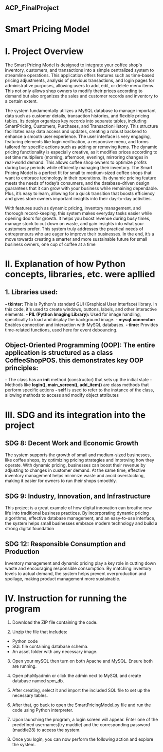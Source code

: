## ACP_FinalProject

# Smart Pricing Model

# I. Project Overview
  The Smart Pricing Model is designed to integrate your coffee shop's inventory, customers, and transactions into a simple centralized system to streamline operations. This application offers features such as time-based pricing adjustments, analysis of previous transactions, and login pages for administrative purposes, allowing users to add, edit, or delete menu items. This not only allows shop owners to modify their prices according to demand but also organizes the sales and customer records and inventory to a certain extent.

  The system fundamentally utilizes a MySQL database to manage important data such as customer details, transaction histories, and flexible pricing tables. Its design organizes key records into separate tables, including SmartPricing, Customers, Purchases, and TransactionHistory. This structure facilitates easy data access and updates, creating a robust backend to enhance a smooth user experience. The user interface is very engaging, featuring elements like login verification, a responsive menu, and forms tailored for specific actions such as adding or removing items. The dynamic pricing functionality is especially creative, as it modifies prices according to set time multipliers (morning, afternoon, evening), mirroring changes in real-world demand. This allows coffee shop owners to optimize profits during busy periods while efficiently managing their inventory. The Smart Pricing Model is a perfect fit for small to medium-sized coffee shops that want to embrace technology in their operations. Its dynamic pricing feature meets the needs of today’s consumers, and the database-driven design guarantees that it can grow with your business while remaining dependable. Plus, it’s easy to learn, allowing for a quick transition that boosts efficiency and gives store owners important insights into their day-to-day activities. 

  With features such as dynamic pricing, inventory management, and thorough record-keeping, this system makes everyday tasks easier while opening doors for growth. It helps you boost revenue during busy times, manage stock to cut down on waste, and gain insights into what your customers prefer. This system truly addresses the practical needs of entrepreneurs who are eager to improve their businesses. In the end, it’s a move towards creating a smarter and more sustainable future for small business owners, one cup of coffee at a time

# II. Explanation of how Python concepts, libraries, etc. were apllied
## 1. Libraries used:
**- tkinter:** This is Python's standard GUI (Graphical User Interface) library. In this code, it's used to create windows, buttons, labels, and other interactive elements.
**- PIL (Python Imaging Library):** Used for image handling, specifically to load and display the background image.
**- mysql.connector:** Enables connection and interaction with MySQL databases.
**- time:** Provides time-related functions, used here for event debouncing.

## Object-Oriented Programming (OOP): The entire application is structured as a class **CoffeeShopPOS**. this demonstrates key OOP principles:
**-** The class has an __init__ method (constructor) that sets up the initial state
**-** Methods like **login(), main_screen(), add_item()** are class methods that perform specific actions
**- self** is used to refer to the instance of the class, allowing methods to access and modify object attributes

# III. SDG and its integration into the project
## SDG 8: Decent Work and Economic Growth
  The system supports the growth of small and medium-sized businesses, like coffee shops, by optimizing pricing strategies and improving how they operate. With dynamic pricing, businesses can boost their revenue by adjusting to changes in customer demand. At the same time, effective inventory management helps minimize waste and avoid overstocking, making it easier for owners to run their shops smoothly.

## SDG 9: Industry, Innovation, and Infrastructure
  This project is a great example of how digital innovation can breathe new life into traditional business practices. By incorporating dynamic pricing algorithms, effective database management, and an easy-to-use interface, the system helps small businesses embrace modern technology and build a strong digital foundation

## SDG 12: Responsible Consumption and Production
  Inventory management and dynamic pricing play a key role in cutting down waste and encouraging responsible consumption. By matching inventory levels to actual demand, the system helps prevent overproduction and spoilage, making product management more sustainable.

# IV. Instruction for running the program
  1. Download the ZIP file containing the code.
  
  2. Unzip the file that includes:
  * Python code
  * SQL file containing database schema.
  * An asset folder with any necessary image.
  
  3. Open your mySQL then turn on both Apache and MySQL. Ensure both are running.
  
  4. Open phpMyadmin or click the admin next to MySQL and create database named spm_db.
  
  5. After creating, select it and import the included SQL file to set up the necessary tables.
 
  6. After that, go back to open the SmartPricingModel.py file and run the code using Python interpreter.
     
  7. Upon launching the program, a login screen will appear. Enter one of the predefined usernames(try maddie) and the corresponding password (maddie28) to access the system.
 
  8. Once you login, you can now perform the following action and explore the system.
